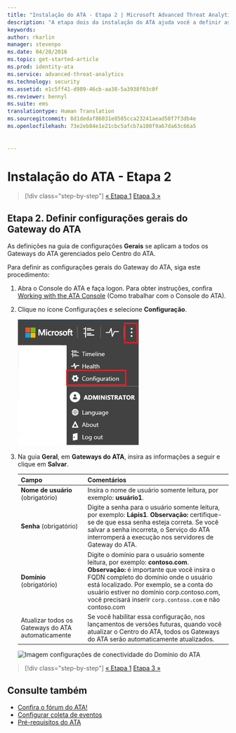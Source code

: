 ```yaml
---
title: "Instalação do ATA - Etapa 2 | Microsoft Advanced Threat Analytics"
description: "A etapa dois da instalação do ATA ajuda você a definir as configurações de conectividade do domínio em seu servidor do Centro do ATA"
keywords: 
author: rkarlin
manager: stevenpo
ms.date: 04/28/2016
ms.topic: get-started-article
ms.prod: identity-ata
ms.service: advanced-threat-analytics
ms.technology: security
ms.assetid: e1c5ff41-d989-46cb-aa38-5a3938f03c0f
ms.reviewer: bennyl
ms.suite: ems
translationtype: Human Translation
ms.sourcegitcommit: 8d1dedaf86031e8585cca23241aead58f7f3db4e
ms.openlocfilehash: 73e2eb84e1e21cbc5afcb7a100f9a67da63c66a5


---
```


# Instalação do ATA - Etapa 2

>[!div class="step-by-step"]
[« Etapa 1](install-ata-step1.md)
[Etapa 3 »](install-ata-step3.md)

## Etapa 2. Definir configurações gerais do Gateway do ATA
As definições na guia de configurações **Gerais** se aplicam a todos os Gateways do ATA gerenciados pelo Centro do ATA.

Para definir as configurações gerais do Gateway do ATA, siga este procedimento:

1.  Abra o Console do ATA e faça logon. Para obter instruções, confira [Working with the ATA Console](working-with-ata-console.md) (Como trabalhar com o Console do ATA).

2.  Clique no ícone Configurações e selecione **Configuração**.

    ![Definições de configuração do Gateway do ATA](media/ATA-config-icon.JPG)

3.  Na guia **Geral**, em **Gateways do ATA**, insira as informações a seguir e clique em **Salvar**.

    |Campo|Comentários|
    |---------|------------|
    |**Nome de usuário** (obrigatório)|Insira o nome de usuário somente leitura, por exemplo: **usuário1**.|
    |**Senha** (obrigatório)|Digite a senha para o usuário somente leitura, por exemplo: **Lápis1**. **Observação:** certifique-se de que essa senha esteja correta. Se você salvar a senha incorreta, o Serviço do ATA interromperá a execução nos servidores de Gateway do ATA.|
    |**Domínio** (obrigatório)|Digite o domínio para o usuário somente leitura, por exemplo: **contoso.com**. **Observação:** é importante que você insira o FQDN completo do domínio onde o usuário está localizado. Por exemplo, se a conta do usuário estiver no domínio corp.contoso.com, você precisará inserir `corp.contoso.com` e não contoso.com|
    |Atualizar todos os Gateways do ATA automaticamente |Se você habilitar essa configuração, nos lançamentos de versões futuras, quando você atualizar o Centro do ATA, todos os Gateways do ATA serão automaticamente atualizados.|

    ![Imagem configurações de conectividade do Domínio do ATA](media/ata-domain-connectivity-user.jpg)



>[!div class="step-by-step"]
[« Etapa 1](install-ata-step1.md)
[Etapa 3 »](install-ata-step3.md)


## Consulte também

- [Confira o fórum do ATA!](https://social.technet.microsoft.com/Forums/security/home?forum=mata)
- [Configurar coleta de eventos](configure-event-collection.md)
- [Pré-requisitos do ATA](/advanced-threat-analytics/plan-design/ata-prerequisites)



<!--HONumber=Jun16_HO4-->


